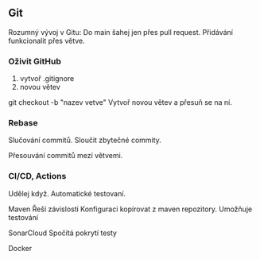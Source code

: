 ## Git
Rozumný vývoj v Gitu:
Do main šahej jen přes pull request.
Přidávání funkcionalit přes větve.

### Oživit GitHub
1. vytvoř .gitignore
2. novou větev


git checkout -b "nazev vetve"
Vytvoř novou větev a přesuň se na ní.

### Rebase
Slučování commitů.
Sloučit zbytečné commity.

Přesouvání commitů mezí větvemi.

### CI/CD, Actions
Udělej když.
Automatické testovaní.

Maven
Řeší závislosti
Konfiguraci kopírovat z maven repozitory.
Umožňuje testování

SonarCloud
Spočítá pokrytí testy

Docker